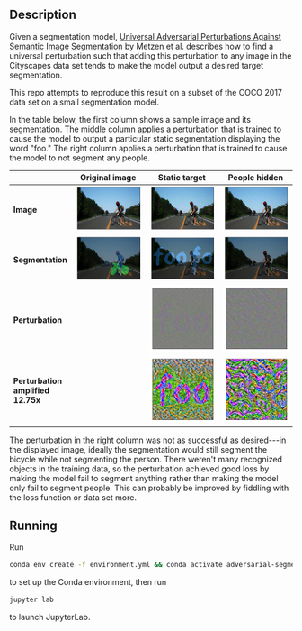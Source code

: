 ## Description

Given a segmentation model, [Universal Adversarial Perturbations Against Semantic Image
Segmentation](https://arxiv.org/abs/1704.05712) by Metzen et al. describes how
to find a universal perturbation such that adding this perturbation to any image
in the Cityscapes data set tends to make the model output a desired target
segmentation.

This repo attempts to reproduce this result on a subset of the COCO 2017 data set on a
small segmentation model.

In the table below, the first column shows a sample image and its segmentation.
The middle column applies a perturbation that is trained to cause the model to
output a particular static segmentation displaying the word "foo." The right
column applies a perturbation that is trained to cause the model to not segment
any people. 

<!-- make the widths of table columns 2 to 4 be equal so that image sizes match -->
<style>
table th:first-of-type {
    width: 19%;
}
table th:nth-of-type(2) {
    width: 27%;
}
table th:nth-of-type(3) {
    width: 27%;
}
table th:nth-of-type(4) {
    width: 27%;
}
</style>

| | Original image | Static target | People hidden |
|-|:-:|:-:|:-:|
| __Image__ | ![Sample image](/readme-files/sample-image.png) | ![Image with perturbation applied to match a static target segmentation](/readme-files/static-target.png) | ![Image with perturbation applied to hide people](/readme-files/hide-people.png) | 
| __Segmentation__ | ![Segmentation of sample image](/readme-files/sample-image-segmentation.png) | ![Segmentation of image with perturbation applied to match a static target segmentation](/readme-files/static-target-segmentation.png) | ![Segmentation of image with perturbation applied to hide people](/readme-files/hide-people-segmentation.png) |
| __Perturbation__| | ![Perturbation to match a static target segmentation](/readme-files/static-target-perturbation.png) | ![Perturbation to hide people](/readme-files/hide-people-perturbation.png) | 
| __Perturbation amplified 12.75x__| | ![Perturbation to match a static target segmentation, amplified](/readme-files/static-target-perturbation-amplified.png) | ![Perturbation to hide people, amplified](/readme-files/hide-people-perturbation-amplified.png) | 

The perturbation in the right column was not as successful as desired---in the
displayed image, ideally the segmentation would still segment the bicycle while
not segmenting the person. There weren't many recognized objects in the training
data, so the perturbation achieved good loss by making the model fail to segment
anything rather than making the model only fail to segment people. This can
probably be improved by fiddling with the loss function or data set more.

## Running

Run
```sh
conda env create -f environment.yml && conda activate adversarial-segmentation
```
to set up the Conda environment, then run
```sh
jupyter lab
```
to launch JupyterLab.
